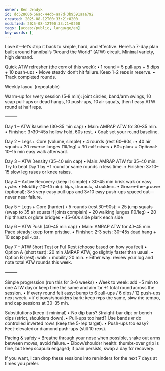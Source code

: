 ```yaml
---
owner: Ben Jendyk
id: dc52860b-66ac-44db-aa7d-3b9591aaa792
created: 2025-08-12T00:33:21+0200
modified: 2025-08-12T00:33:21+0200
tags: [access/public, language/en]
key-words: []
---
```


Love it—let’s strip it back to simple, hard, and effective. Here’s a 7-day plan built around Hannibal’s “Around the World” (ATW) circuit. Minimal variety, high demand.

Quick ATW refresher (the core of this week):
	•	1 round = 5 pull-ups + 5 dips + 10 push-ups
	•	Move steady, don’t hit failure. Keep 1–2 reps in reserve.
	•	Track completed rounds.

Weekly layout (repeatable)

Warm-up for every session (5–8 min): joint circles, band/arm swings, 10 scap pull-ups or dead hangs, 10 push-ups, 10 air squats, then 1 easy ATW round at half reps.

⸻

Day 1 – ATW Baseline (30–35 min cap)
	•	Main: AMRAP ATW for 30–35 min.
	•	Finisher: 3×30–45s hollow hold, 60s rest.
	•	Goal: set your round baseline.

Day 2 – Legs + Core (volume, simple)
	•	4 rounds (rest 60–90s):
	•	40 air squats
	•	20 reverse lunges (10/leg)
	•	30 calf raises
	•	60s plank
	•	Optional: 10–15 min easy walk afterward.

Day 3 – ATW Density (35–40 min cap)
	•	Main: AMRAP ATW for 35–40 min. Try to beat Day 1 by +1 round or same rounds in less time.
	•	Finisher: 3×10–15 slow leg raises or knee raises.

Day 4 – Active Recovery (keep it simple)
	•	30–45 min brisk walk or easy cycle.
	•	Mobility (10–15 min): hips, thoracic, shoulders.
	•	Grease-the-groove (optional): 3×5 very easy pull-ups and 3×10 easy push-ups spaced out—never near failure.

Day 5 – Legs + Core (harder)
	•	5 rounds (rest 60–90s):
	•	25 jump squats (swap to 35 air squats if joints complain)
	•	20 walking lunges (10/leg)
	•	20 hip thrusts or glute bridges
	•	45–60s side plank each side

Day 6 – ATW Push (40–45 min cap)
	•	Main: AMRAP ATW for 40–45 min. Pace steady; keep form pristine.
	•	Finisher: 2–3 sets: 30–45s dead hang + 10 scap pull-ups.

Day 7 – ATW Short Test or Full Rest (choose based on how you feel)
	•	Option A (short test): 20 min AMRAP ATW, go slightly faster than usual.
	•	Option B (rest): walk + mobility 20 min.
	•	Either way: review your log and note total ATW rounds this week.

⸻

Simple progression (run this for 3–6 weeks)
	•	Week to week: add +5 min to one ATW day or keep time the same and aim for +1 total round across the session.
	•	If every round felt easy: bump to 6 pull-ups / 6 dips / 12 push-ups next week.
	•	If elbows/shoulders bark: keep reps the same, slow the tempo, and cap sessions at 30–35 min.

Substitutions (keep it minimal)
	•	No dip bars? Straight-bar dips or bench dips (strict, shoulders down).
	•	Pull-ups too hard? Use bands or do controlled inverted rows (keep the 5-rep target).
	•	Push-ups too easy? Feet-elevated or diamond push-ups (still 10 reps).

Pacing & safety
	•	Breathe through your nose when possible, shake out arms between moves, avoid failure.
	•	Elbow/shoulder health: thumbs-over grip is fine, but keep scapula engaged; if pain persists, swap a day for recovery.

If you want, I can drop these sessions into reminders for the next 7 days at times you prefer.